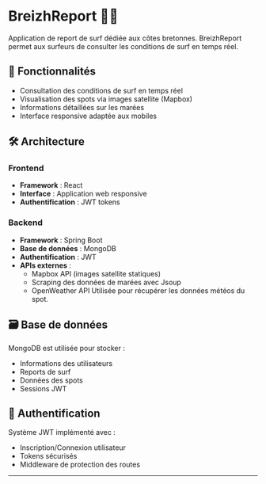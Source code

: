# BreizhReport 🏄‍♂️

Application de report de surf dédiée aux côtes bretonnes. BreizhReport permet aux surfeurs de consulter les conditions de surf en temps réel.

## 🌊 Fonctionnalités

- Consultation des conditions de surf en temps réel
- Visualisation des spots via images satellite (Mapbox)
- Informations détaillées sur les marées
- Interface responsive adaptée aux mobiles

## 🛠️ Architecture

### Frontend
- **Framework** : React
- **Interface** : Application web responsive
- **Authentification** : JWT tokens

### Backend  
- **Framework** : Spring Boot
- **Base de données** : MongoDB
- **Authentification** : JWT
- **APIs externes** :
  - Mapbox API (images satellite statiques)
  - Scraping des données de marées avec Jsoup
  - OpenWeather API Utilisée pour récupérer les données météos du spot.

## 🗃️ Base de données

MongoDB est utilisée pour stocker :
- Informations des utilisateurs
- Reports de surf
- Données des spots
- Sessions JWT

## 🔐 Authentification

Système JWT implémenté avec :
- Inscription/Connexion utilisateur
- Tokens sécurisés
- Middleware de protection des routes

---

